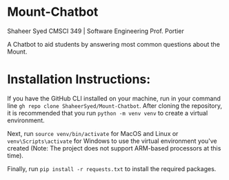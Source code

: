 # Mount-Chatbot

Shaheer Syed
CMSCI 349 | Software Engineering 
Prof. Portier

A Chatbot to aid students by answering most common questions about the Mount.

# Installation Instructions:
If you have the GitHub CLI installed on your machine, run in your command line ```gh repo clone ShaheerSyed/Mount-Chatbot```.
After cloning the repository, it is recommended that you run ```python -m venv venv``` to create a virtual environment.

Next, run ```source venv/bin/activate``` for MacOS and Linux or ```venv\Scripts\activate``` for Windows to use the virtual environment you've created (Note: The project does not support ARM-based processors at this time).

Finally, run ```pip install -r requests.txt``` to install the required packages.
